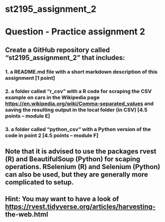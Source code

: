 # st2195_assignment_2
# Question - Practice assignment 2
## Create a GitHub repository called “st2195_assignment_2” that includes:

### 1. a README.md file with a short markdown description of this assignment [1 point]

### 2. a folder called “r_csv” with a R code for scraping the CSV example on cars in the Wikipedia page https://en.wikipedia.org/wiki/Comma-separated_values and saving the resulting output in the local folder (in CSV) [4.5 points – module E]

### 3. a folder called “python_csv” with a Python version of the code in point 2 [4.5 points – module F]

## Note that it is advised to use the packages rvest (R) and BeautifulSoup (Python) for scaping operations. RSelenium (R) and Selenium (Python) can also be used, but they are generally more complicated to setup.

## Hint: You may want to have a look of https://rvest.tidyverse.org/articles/harvesting- the-web.html

